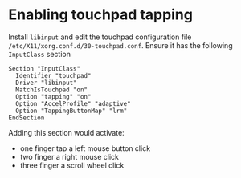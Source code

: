 # Enabling touchpad tapping
Install ``libinput`` and edit the touchpad configuration file ``/etc/X11/xorg.conf.d/30-touchpad.conf``. Ensure it has the following ``InputClass`` section
````console
Section "InputClass"
  Identifier "touchpad"
  Driver "libinput"
  MatchIsTouchpad "on"
  Option "tapping" "on"
  Option "AccelProfile" "adaptive"
  Option "TappingButtonMap" "lrm"
EndSection
````
Adding this section would activate:
- one finger tap a left mouse button click
- two finger a right mouse click
- three finger a scroll wheel click
